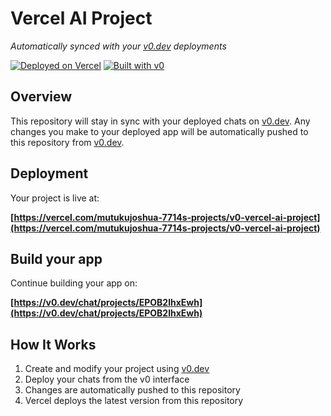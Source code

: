 # Vercel AI Project

*Automatically synced with your [v0.dev](https://v0.dev) deployments*

[![Deployed on Vercel](https://img.shields.io/badge/Deployed%20on-Vercel-black?style=for-the-badge&logo=vercel)](https://vercel.com/mutukujoshua-7714s-projects/v0-vercel-ai-project)
[![Built with v0](https://img.shields.io/badge/Built%20with-v0.dev-black?style=for-the-badge)](https://v0.dev/chat/projects/EPOB2lhxEwh)

## Overview

This repository will stay in sync with your deployed chats on [v0.dev](https://v0.dev).
Any changes you make to your deployed app will be automatically pushed to this repository from [v0.dev](https://v0.dev).

## Deployment

Your project is live at:

**[https://vercel.com/mutukujoshua-7714s-projects/v0-vercel-ai-project](https://vercel.com/mutukujoshua-7714s-projects/v0-vercel-ai-project)**

## Build your app

Continue building your app on:

**[https://v0.dev/chat/projects/EPOB2lhxEwh](https://v0.dev/chat/projects/EPOB2lhxEwh)**

## How It Works

1. Create and modify your project using [v0.dev](https://v0.dev)
2. Deploy your chats from the v0 interface
3. Changes are automatically pushed to this repository
4. Vercel deploys the latest version from this repository
